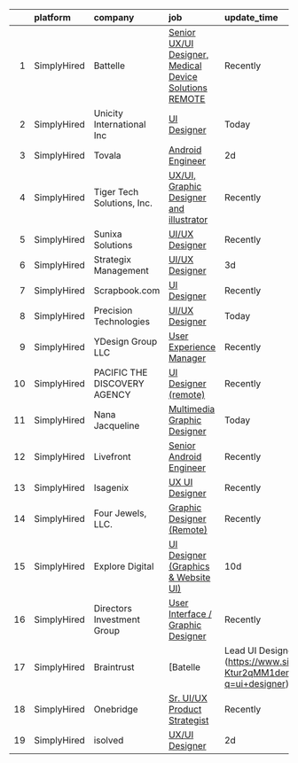 

|    | platform    | company                      | job                                                                                                                                                            | update_time   | location          |
|---:|:------------|:-----------------------------|:---------------------------------------------------------------------------------------------------------------------------------------------------------------|:--------------|:------------------|
|  1 | SimplyHired | Battelle                     | [Senior UX/UI Designer, Medical Device Solutions REMOTE](https://www.simplyhired.com/job/w3S7wmaIxQBZ9p8Br2rT83Sq5R06iMdjCkYtQlq5nFF9lB_NFXNTww?q=ui+designer) | Recently      | Columbus, OH      |
|  2 | SimplyHired | Unicity International Inc    | [UI Designer](https://www.simplyhired.com/job/bfFfToLwyPbHpxdlw39-MV9NnZwcOSxesv9dipzNgJjwNFUxtsWCCQ?q=ui+designer)                                            | Today         | Provo, UT         |
|  3 | SimplyHired | Tovala                       | [Android Engineer](https://www.simplyhired.com/job/CEfMJdp_ZFr6xkzQLTFCvZwkWOtVp-5K4CSSrNpYJFWpzEVp6lai2Q?q=ui+designer)                                       | 2d            | Remote            |
|  4 | SimplyHired | Tiger Tech Solutions, Inc.   | [UX/UI, Graphic Designer and illustrator](https://www.simplyhired.com/job/P0_O-3lInmD2260vZ7fW5WYpxNoOezT2_aaOMCb8l8MTGGQMgI9-Rg?q=ui+designer)                | Recently      | Remote            |
|  5 | SimplyHired | Sunixa Solutions             | [UI/UX Designer](https://www.simplyhired.com/job/Imkpzjb5R86Nh2V5GpOjJkvX_1tUOO46GljVCccAwUShGFnw75ylIw?q=ui+designer)                                         | Recently      | Remote            |
|  6 | SimplyHired | Strategix Management         | [UI/UX Designer](https://www.simplyhired.com/job/auXRDDx2czYn7l9zq16oYR8ueTfgCKV0ZqhcoypBCTgLeMn7-I1y7A?q=ui+designer)                                         | 3d            | Remote            |
|  7 | SimplyHired | Scrapbook.com                | [UI Designer](https://www.simplyhired.com/job/osWQisdjLhsswhSl3hPUDW_oB_5iTJKa4tXS_mXUw01BNoLafD_ycg?q=ui+designer)                                            | Recently      | Gilbert, AZ       |
|  8 | SimplyHired | Precision Technologies       | [UI/UX Designer](https://www.simplyhired.com/job/Q0YEkdvEB_K_VRQ-2np64ixy5SeJbnMiredCPXdW15D8LCEMtIdczA?q=ui+designer)                                         | Today         | Remote            |
|  9 | SimplyHired | YDesign Group LLC            | [User Experience Manager](https://www.simplyhired.com/job/_wG6Nyt7Xzs68kpZ1wpKlGJ1CHsKLhhB8vj9ZxNNRW58_3MiIwKjqA?q=ui+designer)                                | Recently      | Walnut Creek, CA  |
| 10 | SimplyHired | PACIFIC THE DISCOVERY AGENCY | [UI Designer (remote)](https://www.simplyhired.com/job/AACAJrLN2DXaCv1VFsXK2Xb8JV8ihXQmcURFsbqU3PtbD1bnh8kw4A?q=ui+designer)                                   | Recently      | San Diego, CA     |
| 11 | SimplyHired | Nana Jacqueline              | [Multimedia Graphic Designer](https://www.simplyhired.com/job/KAPjABjUc3RKvGjLRU4C4KOISZI_a0uPcqjhaDXYafIFf7vN2x1gIA?q=ui+designer)                            | Today         | Los Angeles, CA   |
| 12 | SimplyHired | Livefront                    | [Senior Android Engineer](https://www.simplyhired.com/job/MtukBEQK6S42RfI79jQmqJI_cq5QBmf03KyvApBOOVDUJnDRw5M8Kw?q=ui+designer)                                | Recently      | Minneapolis, MN   |
| 13 | SimplyHired | Isagenix                     | [UX UI Designer](https://www.simplyhired.com/job/T4curWSneVb2kCAvlBtTyLAtNndPOj8j5NIu1WTfkqg1fCUQajybsw?q=ui+designer)                                         | Recently      | Gilbert, AZ       |
| 14 | SimplyHired | Four Jewels, LLC.            | [Graphic Designer (Remote)](https://www.simplyhired.com/job/uIfah51R6X86vf6SRsk7cs0J_69wBgB7puEw3JjoMM4K3Ah3MWaNUA?q=ui+designer)                              | Recently      | Remote            |
| 15 | SimplyHired | Explore Digital              | [UI Designer (Graphics & Website UI)](https://www.simplyhired.com/job/JdbRS-vnEE_bG4btGigo4tZPl5dTRI-jBCBwP2mU8V-Na-FQr-bV0A?q=ui+designer)                    | 10d           | Remote            |
| 16 | SimplyHired | Directors Investment Group   | [User Interface / Graphic Designer](https://www.simplyhired.com/job/lwFB-IFPPDdhloaijqBwddfJUHKHlrmCl5Rm4qk6xWpCkNF95M1C7w?q=ui+designer)                      | Recently      | Abilene, TX       |
| 17 | SimplyHired | Braintrust                   | [Batelle | Lead UI Designer (Direct Hire)](https://www.simplyhired.com/job/04c-Ktur2qMM1demyhJTWEhOqpdIi5_MAH059Zl_nre4ZcWxKAvv1g?q=ui+designer)               | 2d            | San Francisco, CA |
| 18 | SimplyHired | Onebridge                    | [Sr. UI/UX Product Strategist](https://www.simplyhired.com/job/xe120PzLdTwE9roOoDmsJzV-1SHYEOLMUBY285lfioePy7N5yuuSow?q=ui+designer)                           | Recently      | Indianapolis, IN  |
| 19 | SimplyHired | isolved                      | [UX/UI Designer](https://www.simplyhired.com/job/_oa90KxcLAmAcovUNj7_GOREDrTaIZDxgzOB5Ptig4dr2qlEEpqufg?q=ui+designer)                                         | 2d            | Remote            |